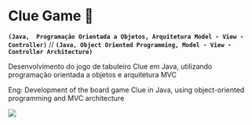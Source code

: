 # Clue Game 🎲

**`(Java,  Programação Orientada a Objetos, Arquitetura Model - View - Controller)`** // **`(Java, Object Oriented Programming, Model - View - Controller Architecture)`**

Desenvolvimento do jogo de tabuleiro Clue em Java, utilizando programação orientada a objetos e arquitetura MVC

Eng: Development of the board game Clue in Java, using object-oriented programming and MVC architecture

<img src="https://m.media-amazon.com/images/I/91LmzJhfuZL._AC_SL1500_.jpg" />
